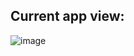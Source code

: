## Current app view:
![image](https://github.com/user-attachments/assets/ffbaef8f-037c-4c3d-975c-8e2ae8070757)

